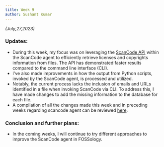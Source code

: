 ```yaml
---
title: Week 9
author: Sushant Kumar
---
```

<!--
SPDX-License-Identifier: CC-BY-SA-4.0

SPDX-FileCopyrightText: 2023 Sushant Kumar <sushantmishra02102002@gmail.com>
-->

*(July,27,2023)*

### Updates:

- During this week, my focus was on leveraging the [ScanCode
  API](https://github.com/nexB/scancode-toolkit/blob/develop/src/scancode/api.py)
  within the ScanCode agent to efficiently retrieve licenses and copyrights
  information from files. The API has demonstrated faster results compared to
  the command line interface (CLI).
- I've also made improvements in how the output from Python scripts, invoked by
  the ScanCode agent, is processed and utilized.
- Notably, the current process lacks the inclusion of emails and URLs identified
  in a file when invoking ScanCode via CLI. To address this, I have made changes
  to add the missing information to the database for each file.
- A compilation of all the changes made this week and in preceding weeks
  regarding scancode agent can be reviewed
  [here](https://github.com/its-sushant/fossology/commit/649807f54f02453850c7043f53af7cea4c0fb250).


### Conclusion and further plans:

- In the coming weeks, I will continue to try different approaches to improve
  the ScanCode agent in FOSSology.